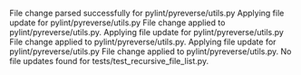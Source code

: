File change parsed successfully for pylint/pyreverse/utils.py
Applying file update for pylint/pyreverse/utils.py
File change applied to pylint/pyreverse/utils.py.
Applying file update for pylint/pyreverse/utils.py
File change applied to pylint/pyreverse/utils.py.
Applying file update for pylint/pyreverse/utils.py
File change applied to pylint/pyreverse/utils.py.
No file updates found for tests/test_recursive_file_list.py.
